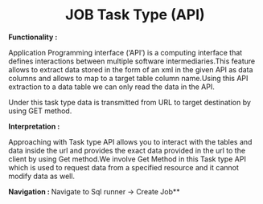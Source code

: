 

<h1><center>JOB Task Type (API)</center> </h1>

  

<b> Functionality :  </b>

Application Programming interface (‘API’) is a computing interface that defines interactions between multiple software intermediaries.This feature allows to extract data stored in the form of an xml in the given API as data columns and allows to map to a target table column name.Using this API extraction to a data table we can only read the data in the API.

  

Under this task type data is transmitted from URL to target destination by using GET method.

  

<b>Interpretation :  </b>

Approaching with Task type API allows you to interact with the tables and data inside the url and provides the exact data provided in the url to the client by using Get method.We involve Get Method in this Task type API which is used to request data from a specified resource and it cannot modify data as well.

<b>Navigation : </b> Navigate to Sql runner -> Create Job**


<!--stackedit_data:
eyJoaXN0b3J5IjpbLTU0NDE3MjIwNl19
-->